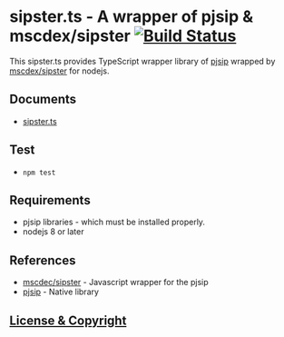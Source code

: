 # sipster.ts - A wrapper of pjsip & mscdex/sipster [![Build Status](https://travis-ci.org/minoruta/sipster.ts.svg?branch=master)](https://travis-ci.org/minoruta/sipster.ts)

This sipster.ts provides TypeScript wrapper library of [pjsip](http://www.pjsip.org) wrapped by [mscdex/sipster](https://github.com/mscdex/sipster) for nodejs.

## Documents
- [sipster.ts](https://minoruta.github.io/sipster.ts/)

## Test
- `npm test`

## Requirements
- pjsip libraries - which must be installed properly.
- nodejs 8 or later

## References
- [mscdec/sipster](https://github.com/mscdex/sipster) - Javascript wrapper for the pjsip
- [pjsip](http://www.pjsip.org) - Native library

## [License & Copyright](./LICENSE)
